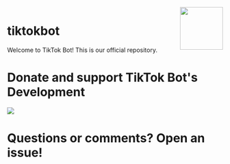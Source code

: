<img align="right" width="100" height="100" src="https://raw.githubusercontent.com/tiktok-bot/tiktokbot/master/ttbot-logo.png">

# tiktokbot

Welcome to TikTok Bot! This is our official repository.

# Donate and support TikTok Bot's Development
<a target="_blank" href="https://donorbox.org/tiktokbot?default_interval=o"><img src="https://d1iczxrky3cnb2.cloudfront.net/button-medium-blue.png" /></a>

# Questions or comments? Open an issue!
